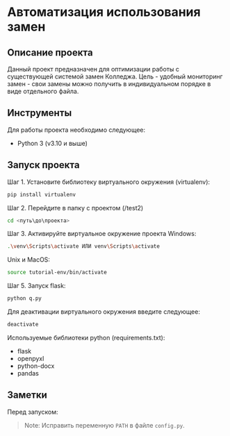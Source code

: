 # Автоматизация использования замен
## Описание проекта
Данный проект предназначен для оптимизации работы с существующей системой замен Колледжа. Цель - удобный мониторинг замен - свои замены можно получить в индивидуальном порядке в виде отдельного файла.

## Инструменты
Для работы проекта необходимо следующее:
 - Python 3 (v3.10 и выше)

## Запуск проекта
Шаг 1. Установите библиотеку виртуального окружения (virtualenv):
```sh
pip install virtualenv
```
Шаг 2. Перейдите в папку с проектом (/test2)
```sh
cd <путь\до\проекта>
```
Шаг 3. Активируйте виртуальное окружение проекта
Windows:
```sh
.\venv\Scripts\activate ИЛИ venv\Scripts\activate
```
Unix и MacOS:
```sh
source tutorial-env/bin/activate
```
Шаг 5. Запуск flask:
```sh
python q.py
```
Для деактивации виртуального окружения введите следующее:
```sh
deactivate
```
Используемые библиотеки python (requirements.txt):
- flask
- openpyxl
- python-docx
- pandas

## Заметки
Перед запуском:
> Note: Исправить переменную `PATH` в файле `config.py`.
